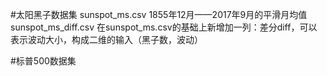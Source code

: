 ﻿#太阳黑子数据集
sunspot_ms.csv
    1855年12月——2017年9月的平滑月均值
sunspot_ms_diff.csv
    在sunspot_ms.csv的基础上新增加一列：差分diff，可以表示波动大小，构成二维的输入（黑子数，波动）
    
    
#标普500数据集
